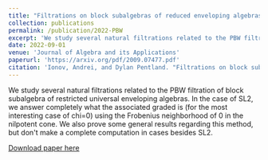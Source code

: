 ```yaml
---
title: "Filtrations on block subalgebras of reduced enveloping algebras"
collection: publications
permalink: /publication/2022-PBW
excerpt: 'We study several natural filtrations related to the PBW filtration of block subalgebra of restricted universal enveloping algebras. In the case of SL2, we answer completely what the associated graded is (for the most interesting case of chi=0) using the Frobenius neighborhood of 0 in the nilpotent cone. We also prove some general results regarding this method, but don't make a complete computation in cases besides SL2.'
date: 2022-09-01
venue: 'Journal of Algebra and its Applications'
paperurl: 'https://arxiv.org/pdf/2009.07477.pdf'
citation: 'Ionov, Andrei, and Dylan Pentland. "Filtrations on block subalgebras of reduced enveloping algebras." Journal of Algebra and Its Applications 21.12 (2022): 2350001.'
---
```

We study several natural filtrations related to the PBW filtration of block subalgebra of restricted universal enveloping algebras. In the case of SL2, we answer completely what the associated graded is (for the most interesting case of chi=0) using the Frobenius neighborhood of 0 in the nilpotent cone. We also prove some general results regarding this method, but don't make a complete computation in cases besides SL2.

[Download paper here](http://academicpages.github.io/files/paper3.pdf)
